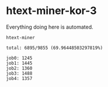 # htext-miner-kor-3

Everything doing here is automated.

```
htext-miner

total: 6895/9855 (69.96448503297819%)

job0: 1245
job1: 1445
job2: 1360
job3: 1488
job4: 1357
```